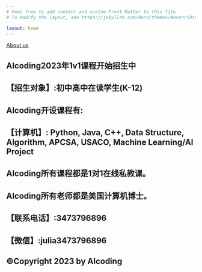 ```yaml
---
# Feel free to add content and custom Front Matter to this file.
# To modify the layout, see https://jekyllrb.com/docs/themes/#overriding-theme-defaults

layout: home
---
```


[About us](about.md)

##  AIcoding2023年1v1课程开始招生中
## 【招生对象】:初中高中在读学生(K-12)

## AIcoding开设课程有:
## 【计算机】: Python, Java, C++, Data Structure, Algorithm, APCSA, USACO, Machine Learning/AI Project
## AIcoding所有课程都是1对1在线私教课。
## AIcoding所有老师都是美国计算机博士。


## 【联系电话】:3473796896
## 【微信】:julia3473796896
## ©Copyright 2023 by AIcoding
